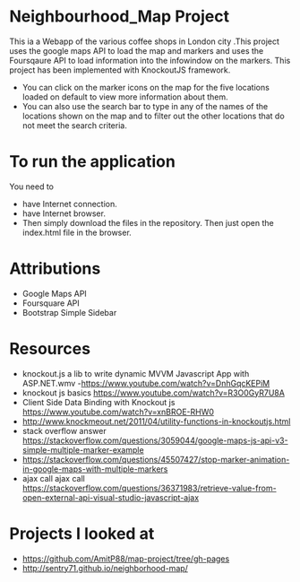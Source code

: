 # Neighbourhood_Map Project
This ia a Webapp of the various coffee shops in London city .This project uses the google maps API to load the map and markers and uses the Foursqaure API to load information into the infowindow on the markers. This project has been implemented with KnockoutJS framework.
- You can click on the marker icons on the map for the five locations loaded on default to view more information about them. 
- You can also use the search bar to type in any of the names of the locations shown on the map and to filter out the other locations that   do not meet the search criteria.

# To run the application
You need to
- have Internet connection. 
- have Internet browser. 
- Then simply download the files in the repository. Then just open the index.html file in the browser.

# Attributions
- Google Maps API
- Foursquare API
- Bootstrap Simple Sidebar

# Resources
- knockout.js a lib to write dynamic MVVM Javascript App with ASP.NET.wmv -https://www.youtube.com/watch?v=DnhGqcKEPiM
- knockout js basics https://www.youtube.com/watch?v=R3O0GyR7U8A
- Client Side Data Binding with Knockout js https://www.youtube.com/watch?v=xnBROE-RHW0
- http://www.knockmeout.net/2011/04/utility-functions-in-knockoutjs.html
- stack overflow answer https://stackoverflow.com/questions/3059044/google-maps-js-api-v3-simple-multiple-marker-example
- https://stackoverflow.com/questions/45507427/stop-marker-animation-in-google-maps-with-multiple-markers
- ajax call ajax call https://stackoverflow.com/questions/36371983/retrieve-value-from-open-external-api-visual-studio-javascript-ajax
# Projects I looked at
- https://github.com/AmitP88/map-project/tree/gh-pages
- http://sentry71.github.io/neighborhood-map/


